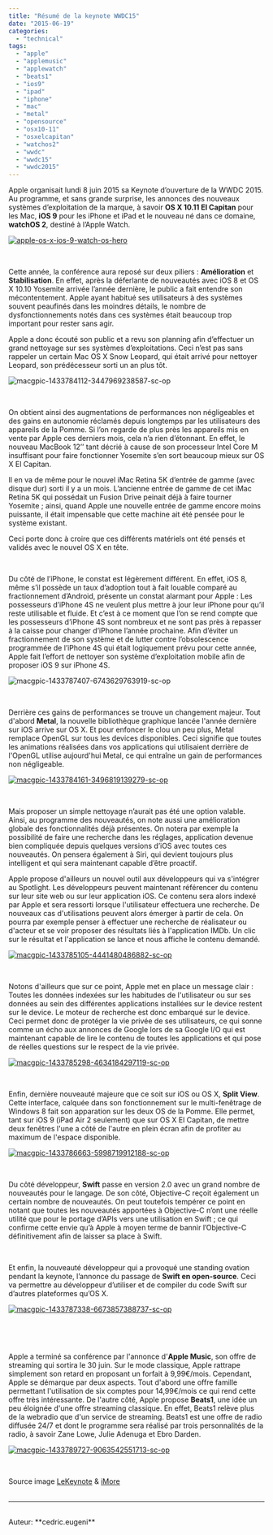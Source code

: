 ```yaml
---
title: "Résumé de la keynote WWDC15"
date: "2015-06-19"
categories: 
  - "technical"
tags: 
  - "apple"
  - "applemusic"
  - "applewatch"
  - "beats1"
  - "ios9"
  - "ipad"
  - "iphone"
  - "mac"
  - "metal"
  - "opensource"
  - "osx10-11"
  - "osxelcapitan"
  - "watchos2"
  - "wwdc"
  - "wwdc15"
  - "wwdc2015"
---
```


Apple organisait lundi 8 juin 2015 sa Keynote d’ouverture de la WWDC 2015. Au programme, et sans grande surprise, les annonces des nouveaux systèmes d’exploitation de la marque, à savoir **OS X 10.11 El Capitan** pour les Mac, **iOS 9** pour les iPhone et iPad et le nouveau né dans ce domaine, **watchOS 2**, destiné à l’Apple Watch.

[![apple-os-x-ios-9-watch-os-hero](/assets/images/apple-os-x-ios-9-watch-os-hero.jpg)](/assets/images/apple-os-x-ios-9-watch-os-hero.jpg)

 

Cette année, la conférence aura reposé sur deux piliers : **Amélioration** et **Stabilisation**. En effet, après la déferlante de nouveautés avec iOS 8 et OS X 10.10 Yosemite arrivée l’année dernière, le public a fait entendre son mécontentement. Apple ayant habitué ses utilisateurs à des systèmes souvent peaufinés dans les moindres détails, le nombre de dysfonctionnements notés dans ces systèmes était beaucoup trop important pour rester sans agir.

Apple a donc écouté son public et a revu son planning afin d’effectuer un grand nettoyage sur ses systèmes d’exploitations. Ceci n’est pas sans rappeler un certain Mac OS X Snow Leopard, qui était arrivé pour nettoyer Leopard, son prédécesseur sorti un an plus tôt.

![macgpic-1433784112-3447969238587-sc-op](/assets/images/macgpic-1433784112-3447969238587-sc-op.jpg)

 

On obtient ainsi des augmentations de performances non négligeables et des gains en autonomie réclamés depuis longtemps par les utilisateurs des appareils de la Pomme. Si l’on regarde de plus près les appareils mis en vente par Apple ces derniers mois, cela n’a rien d’étonnant. En effet, le nouveau MacBook 12’’ tant décrié à cause de son processeur Intel Core M insuffisant pour faire fonctionner Yosemite s’en sort beaucoup mieux sur OS X El Capitan.

Il en va de même pour le nouvel iMac Retina 5K d’entrée de gamme (avec disque dur) sorti il y a un mois. L’ancienne entrée de gamme de cet iMac Retina 5K qui possédait un Fusion Drive peinait déjà à faire tourner Yosemite ; ainsi, quand Apple une nouvelle entrée de gamme encore moins puissante, il était impensable que cette machine ait été pensée pour le système existant.

Ceci porte donc à croire que ces différents matériels ont été pensés et validés avec le nouvel OS X en tête.

 

Du côté de l’iPhone, le constat est légèrement différent. En effet, iOS 8, même s’il possède un taux d’adoption tout à fait louable comparé au fractionnement d’Android, présente un constat alarmant pour Apple : Les possesseurs d’iPhone 4S ne veulent plus mettre à jour leur iPhone pour qu’il reste utilisable et fluide. Et c’est à ce moment que l’on se rend compte que les possesseurs d’iPhone 4S sont nombreux et ne sont pas près à repasser à la caisse pour changer d’iPhone l’année prochaine. Afin d’éviter un fractionnement de son système et de lutter contre l’obsolescence programmée de l’iPhone 4S qui était logiquement prévu pour cette année, Apple fait l’effort de nettoyer son système d’exploitation mobile afin de proposer iOS 9 sur iPhone 4S.

![macgpic-1433787407-6743629763919-sc-op](/assets/images/macgpic-1433787407-6743629763919-sc-op.jpg)

 

Derrière ces gains de performances se trouve un changement majeur. Tout d'abord **Metal**, la nouvelle bibliothèque graphique lancée l'année dernière sur iOS arrive sur OS X. Et pour enfoncer le clou un peu plus, Metal remplace OpenGL sur tous les devices disponibles. Ceci signifie que toutes les animations réalisées dans vos applications qui utilisaient derrière de l'OpenGL utilise aujourd'hui Metal, ce qui entraîne un gain de performances non négligeable.

[![macgpic-1433784161-3496819139279-sc-op](/assets/images/macgpic-1433784161-3496819139279-sc-op.jpg)](/assets/images/macgpic-1433784161-3496819139279-sc-op.jpg)

 

Mais proposer un simple nettoyage n’aurait pas été une option valable. Ainsi, au programme des nouveautés, on note aussi une amélioration globale des fonctionnalités déjà présentes. On notera par exemple la possibilité de faire une recherche dans les réglages, application devenue bien compliquée depuis quelques versions d’iOS avec toutes ces nouveautés. On pensera également à Siri, qui devient toujours plus intelligent et qui sera maintenant capable d’être proactif.

Apple propose d'ailleurs un nouvel outil aux développeurs qui va s'intégrer au Spotlight. Les développeurs peuvent maintenant référencer du contenu sur leur site web ou sur leur application iOS. Ce contenu sera alors indexé par Apple et sera ressorti lorsque l'utilisateur effectuera une recherche. De nouveaux cas d'utilisations peuvent alors émerger à partir de cela. On pourra par exemple penser à effectuer une recherche de réalisateur ou d'acteur et se voir proposer des résultats liés à l'application IMDb. Un clic sur le résultat et l'application se lance et nous affiche le contenu demandé.

[![macgpic-1433785105-4441480486882-sc-op](/assets/images/macgpic-1433785105-4441480486882-sc-op.jpg)](/assets/images/macgpic-1433785105-4441480486882-sc-op.jpg)

 

Notons d'ailleurs que sur ce point, Apple met en place un message clair : Toutes les données indexées sur les habitudes de l'utilisateur ou sur ses données au sein des différentes applications installées sur le device restent sur le device. Le moteur de recherche est donc embarqué sur le device. Ceci permet donc de protéger la vie privée de ses utilisateurs, ce qui sonne comme un écho aux annonces de Google lors de sa Google I/O qui est maintenant capable de lire le contenu de toutes les applications et qui pose de réelles questions sur le respect de la vie privée.

[![macgpic-1433785298-4634184297119-sc-op](/assets/images/macgpic-1433785298-4634184297119-sc-op.jpg)](/assets/images/macgpic-1433785298-4634184297119-sc-op.jpg)

 

Enfin, dernière nouveauté majeure que ce soit sur iOS ou OS X, **Split View**. Cette interface, calquée dans son fonctionnement sur le multi-fenêtrage de Windows 8 fait son apparation sur les deux OS de la Pomme. Elle permet, tant sur iOS 9 (iPad Air 2 seulement) que sur OS X El Capitan, de mettre deux fenêtres l'une a côté de l'autre en plein écran afin de profiter au maximum de l'espace disponible.

[![macgpic-1433786663-5998719912188-sc-op](/assets/images/macgpic-1433786663-5998719912188-sc-op.jpg)](/assets/images/macgpic-1433786663-5998719912188-sc-op.jpg)

 

Du côté développeur, **Swift** passe en version 2.0 avec un grand nombre de nouveautés pour le langage. De son côté, Objective-C reçoit également un certain nombre de nouveautés. On peut toutefois tempérer ce point en notant que toutes les nouveautés apportées à Objective-C n’ont une réelle utilité que pour le portage d’APIs vers une utilisation en Swift ; ce qui confirme cette envie qu’à Apple à moyen terme de bannir l’Objective-C définitivement afin de laisser sa place à Swift.

 

Et enfin, la nouveauté développeur qui a provoqué une standing ovation pendant la keynote, l’annonce du passage de **Swift en open-source**. Ceci va permettre au développeur d’utiliser et de compiler du code Swift sur d’autres plateformes qu’OS X.

[![macgpic-1433787338-6673857388737-sc-op](/assets/images/macgpic-1433787338-6673857388737-sc-op.jpg)](/assets/images/macgpic-1433787338-6673857388737-sc-op.jpg)

 

 

Apple a terminé sa conférence par l'annonce d'**Apple Music**, son offre de streaming qui sortira le 30 juin. Sur le mode classique, Apple rattrape simplement son retard en proposant un forfait à 9,99€/mois. Cependant, Apple se démarque par deux aspects. Tout d'abord une offre famille permettant l'utilisation de six comptes pour 14,99€/mois ce qui rend cette offre très intéressante. De l'autre côté, Apple propose **Beats1**, une idée un peu éloignée d'une offre streaming classique. En effet, Beats1 relève plus de la webradio que d'un service de streaming. Beats1 est une offre de radio diffusée 24/7 et dont le programme sera réalisé par trois personnalités de la radio, à savoir Zane Lowe, Julie Adenuga et Ebro Darden.

[![macgpic-1433789727-9063542551713-sc-op](/assets/images/macgpic-1433789727-9063542551713-sc-op.jpg)](/assets/images/macgpic-1433789727-9063542551713-sc-op.jpg)

 

Source image [LeKeynote](http://lekeynote.fr) & [iMore](http://www.imore.com)
<br>
<br>

---------------------------------------
<br>
Auteur: **cedric.eugeni**
